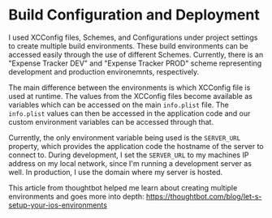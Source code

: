 # Build Configuration and Deployment

I used XCConfig files, Schemes, and Configurations under project settings to create multiple build environments. These build environments can be accessed easily through the use of different Schemes. Currently, there is an "Expense Tracker DEV" and "Expense Tracker PROD" scheme representing development and production environemnts, respectively.

The main difference between the environments is which XCConfig file is used at runtime. The values from the XCConfig files become available as variables which can be accessed on the main `info.plist` file. The `info.plist` values can then be accessed in the application code and our custom environment variables can be accessed through that.

Currently, the only environment variable being used is the `SERVER_URL` property, which provides the application code the hostname of the server to connect to. During development, I set the `SERVER_URL` to my machines IP address on my local network, since I'm running a development server as well. In production, I use the domain where my server is hosted.

This article from thoughtbot helped me learn about creating multiple environments and goes more into depth: https://thoughtbot.com/blog/let-s-setup-your-ios-environments
